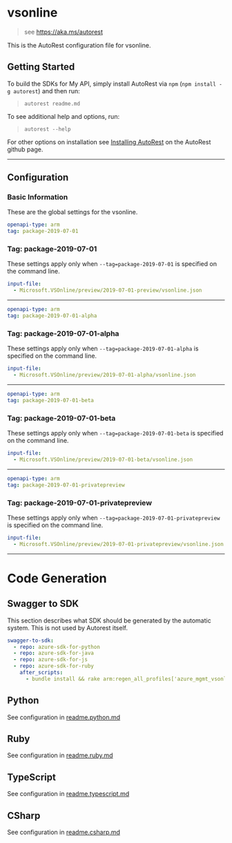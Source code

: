 # vsonline

> see https://aka.ms/autorest

This is the AutoRest configuration file for vsonline.

## Getting Started

To build the SDKs for My API, simply install AutoRest via `npm` (`npm install -g autorest`) and then run:

> `autorest readme.md`

To see additional help and options, run:

> `autorest --help`

For other options on installation see [Installing AutoRest](https://aka.ms/autorest/install) on the AutoRest github page.

---

## Configuration

### Basic Information

These are the global settings for the vsonline.

```yaml
openapi-type: arm
tag: package-2019-07-01
```

### Tag: package-2019-07-01

These settings apply only when `--tag=package-2019-07-01` is specified on the command line.

```yaml $(tag) == 'package-2019-07-01'
input-file:
  - Microsoft.VSOnline/preview/2019-07-01-preview/vsonline.json
```

---
```yaml
openapi-type: arm
tag: package-2019-07-01-alpha
```

### Tag: package-2019-07-01-alpha

These settings apply only when `--tag=package-2019-07-01-alpha` is specified on the command line.

```yaml $(tag) == 'package-2019-07-01-alpha'
input-file:
  - Microsoft.VSOnline/preview/2019-07-01-alpha/vsonline.json
```

---
```yaml
openapi-type: arm
tag: package-2019-07-01-beta
```

### Tag: package-2019-07-01-beta

These settings apply only when `--tag=package-2019-07-01-beta` is specified on the command line.

```yaml $(tag) == 'package-2019-07-01-beta'
input-file:
  - Microsoft.VSOnline/preview/2019-07-01-beta/vsonline.json
```


---
```yaml
openapi-type: arm
tag: package-2019-07-01-privatepreview
```

### Tag: package-2019-07-01-privatepreview

These settings apply only when `--tag=package-2019-07-01-privatepreview` is specified on the command line.

```yaml $(tag) == 'package-2019-07-01-privatepreview'
input-file:
  - Microsoft.VSOnline/preview/2019-07-01-privatepreview/vsonline.json
```

---

# Code Generation

## Swagger to SDK

This section describes what SDK should be generated by the automatic system.
This is not used by Autorest itself.

```yaml $(swagger-to-sdk)
swagger-to-sdk:
  - repo: azure-sdk-for-python
  - repo: azure-sdk-for-java
  - repo: azure-sdk-for-js
  - repo: azure-sdk-for-ruby
    after_scripts:
      - bundle install && rake arm:regen_all_profiles['azure_mgmt_vsonline']
```

## Python

See configuration in [readme.python.md](./readme.python.md)

## Ruby

See configuration in [readme.ruby.md](./readme.ruby.md)

## TypeScript

See configuration in [readme.typescript.md](./readme.typescript.md)

## CSharp

See configuration in [readme.csharp.md](./readme.csharp.md)
